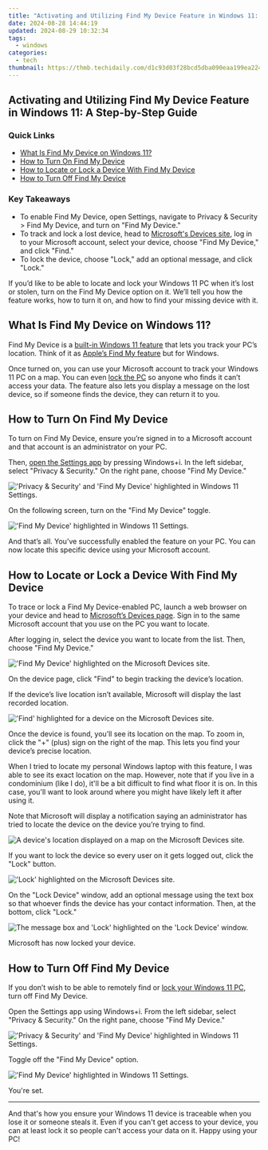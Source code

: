 ```yaml
---
title: "Activating and Utilizing Find My Device Feature in Windows 11: A Step-by-Step Guide"
date: 2024-08-28 14:44:19
updated: 2024-08-29 10:32:34
tags:
  - windows
categories:
  - tech
thumbnail: https://thmb.techidaily.com/d1c93d03f28bcd5dba090eaa199ea22428e61a4a76d990245599509aeb0bc8f2.jpg
---
```


## Activating and Utilizing Find My Device Feature in Windows 11: A Step-by-Step Guide

### Quick Links

* [What Is Find My Device on Windows 11?](https://vimeo-videos.techidaily.com/updated-in-2024-streamlining-the-process-vimeo-to-mp3-conversion/)
* [How to Turn On Find My Device](https://android-location-track.techidaily.com/how-to-track-a-lost-honor-magic-vs-2-for-free-drfone-by-drfone-virtual-android/)
* [How to Locate or Lock a Device With Find My Device](https://video-capture.techidaily.com/in-2024-essential-tips-for-game-recording-on-windows-10/)
* [How to Turn Off Find My Device](https://screen-video-capture.techidaily.com/updated-in-2024-streamlining-and-organizing-your-itunes-video-files/)

### Key Takeaways

* To enable Find My Device, open Settings, navigate to Privacy & Security > Find My Device, and turn on "Find My Device."
* To track and lock a lost device, head to [Microsoft's Devices site](https://account.microsoft.com/devices), log in to your Microsoft account, select your device, choose "Find My Device," and click "Find."
* To lock the device, choose "Lock," add an optional message, and click "Lock."

 If you’d like to be able to locate and lock your Windows 11 PC when it’s lost or stolen, turn on the Find My Device option on it. We’ll tell you how the feature works, how to turn it on, and how to find your missing device with it.

##  What Is Find My Device on Windows 11?

 Find My Device is a [built-in Windows 11 feature](https://extra-lessons.techidaily.com/action-ammo-face-off-prodigy-cameras-compared-black-vs-session-for-2024/) that lets you track your PC’s location. Think of it as [Apple’s Find My feature](https://youtube-lab.techidaily.com/24-the-creators-guide-to-the-top-9-affordable-video-editing-apps/) but for Windows.

 Once turned on, you can use your Microsoft account to track your Windows 11 PC on a map. You can even [lock the PC](https://facebook.techidaily.com/renewable-revolution-complete-energy-for-fb/) so anyone who finds it can’t access your data. The feature also lets you display a message on the lost device, so if someone finds the device, they can return it to you.

##  How to Turn On Find My Device

 To turn on Find My Device, ensure you’re signed in to a Microsoft account and that account is an administrator on your PC.

 Then, [open the Settings app](https://extra-lessons.techidaily.com/affordable-laptop-friendly-software-for-dvd-viewing/) by pressing Windows+i. In the left sidebar, select "Privacy & Security." On the right pane, choose "Find My Device."

!['Privacy & Security' and 'Find My Device' highlighted in Windows 11 Settings.](https://static1.howtogeekimages.com/wordpress/wp-content/uploads/2024/02/1-find-my-device-settings.jpg) 

 On the following screen, turn on the "Find My Device" toggle.

!['Find My Device' highlighted in Windows 11 Settings.](https://static1.howtogeekimages.com/wordpress/wp-content/uploads/2024/02/2-enable-find-my-device.jpg) 

 And that’s all. You’ve successfully enabled the feature on your PC. You can now locate this specific device using your Microsoft account.

##  How to Locate or Lock a Device With Find My Device

 To trace or lock a Find My Device-enabled PC, launch a web browser on your device and head to [Microsoft’s Devices page](https://account.microsoft.com/devices). Sign in to the same Microsoft account that you use on the PC you want to locate.

 After logging in, select the device you want to locate from the list. Then, choose "Find My Device."

!['Find My Device' highlighted on the Microsoft Devices site.](https://static1.howtogeekimages.com/wordpress/wp-content/uploads/2024/02/3-locate-device-find-my-device.jpg) 

 On the device page, click "Find" to begin tracking the device’s location.

 If the device’s live location isn’t available, Microsoft will display the last recorded location.

!['Find' highlighted for a device on the Microsoft Devices site.](https://static1.howtogeekimages.com/wordpress/wp-content/uploads/2024/02/4-start-finding-device.jpg) 

 Once the device is found, you’ll see its location on the map. To zoom in, click the "+" (plus) sign on the right of the map. This lets you find your device’s precise location.

 When I tried to locate my personal Windows laptop with this feature, I was able to see its exact location on the map. However, note that if you live in a condominium (like I do), it'll be a bit difficult to find what floor it is on. In this case, you'll want to look around where you might have likely left it after using it.

 Note that Microsoft will display a notification saying an administrator has tried to locate the device on the device you’re trying to find.

![A device's location displayed on a map on the Microsoft Devices site.](https://static1.howtogeekimages.com/wordpress/wp-content/uploads/2024/02/5-view-device-location.jpg) 

 If you want to lock the device so every user on it gets logged out, click the "Lock" button.

!['Lock' highlighted on the Microsoft Devices site.](https://static1.howtogeekimages.com/wordpress/wp-content/uploads/2024/02/6-lock-device.jpg) 

 On the "Lock Device" window, add an optional message using the text box so that whoever finds the device has your contact information. Then, at the bottom, click "Lock."

![The message box and 'Lock' highlighted on the 'Lock Device' window.](https://static1.howtogeekimages.com/wordpress/wp-content/uploads/2024/02/7-add-message-lock-device.jpg) 

 Microsoft has now locked your device.

##  How to Turn Off Find My Device

 If you don’t wish to be able to remotely find or [lock your Windows 11 PC](https://screen-activity-recording.techidaily.com/clear-vision-on-recordcast-usability/), turn off Find My Device.

 Open the Settings app using Windows+i. From the left sidebar, select "Privacy & Security." On the right pane, choose "Find My Device."

!['Privacy & Security' and 'Find My Device' highlighted in Windows 11 Settings.](https://static1.howtogeekimages.com/wordpress/wp-content/uploads/2024/02/1-find-my-device-settings.jpg) 

 Toggle off the "Find My Device" option.

!['Find My Device' highlighted in Windows 11 Settings.](https://static1.howtogeekimages.com/wordpress/wp-content/uploads/2024/02/8-disable-find-my-device.jpg) 

 You're set.

---

 And that's how you ensure your Windows 11 device is traceable when you lose it or someone steals it. Even if you can't get access to your device, you can at least lock it so people can't access your data on it. Happy using your PC!

<ins class="adsbygoogle"
     style="display:block"
     data-ad-format="autorelaxed"
     data-ad-client="ca-pub-7571918770474297"
     data-ad-slot="1223367746"></ins>



<ins class="adsbygoogle"
     style="display:block"
     data-ad-client="ca-pub-7571918770474297"
     data-ad-slot="8358498916"
     data-ad-format="auto"
     data-full-width-responsive="true"></ins>
